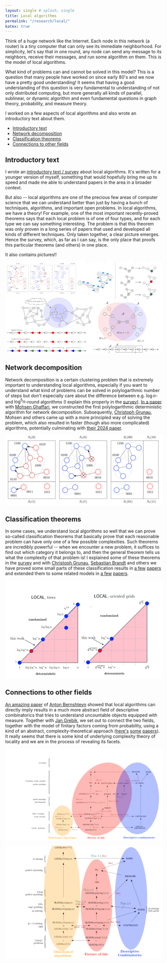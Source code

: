 ```yaml
---
layout: single # splash, single
title: Local algorithms
permalink: "/research/local/"
katex: true
---
```


Think of a huge network like the Internet. Each node in this network (a router) is a tiny computer that can only see its immediate neighborhood. For simplicity, let's say that in one round, any node can send any message to its neighbors, receive their messages, and run some algorithm on them. This is the model of local algorithms. 

What kind of problems can and cannot be solved in this model? This is a question that many people have worked on since early 80's and we now have a pretty good understanding! It seems that having a good understanding of this question is very fundamental to understanding of not only distributed computing, but more generally all kinds of parallel, sublinear, or dynamic algorithm and even fundamental questions in graph theory, probability, and measure theory. 

I worked on a few aspects of local algorithms and also wrote an introductory text about them. 

- [Introductory text](#introductory-text)
- [Network decomposition](#network-decompositions)
- [Classification theorems](#classification-theorems)
- [Connections to other fields](#connections-to-other-fields)

## Introductory text
I wrote an [introductory text / survey](https://arxiv.org/pdf/2406.19430) about local algorithms. It's written for a younger version of myself, something that would hopefully bring me up to speed and made me able to understand papers in the area in a broader context. 

But also -- local algorithms are one of the precious few areas of computer science that we can understand better than just by having a bunch of techniques, algorithms, and important open problems. In local algorithms, we have a theory! For example, one of the most important recently-proved theorems says that each local problem is of one of four types, and for each type we can say something interesting. The problem is that this theorem was only proven in a long series of papers that used and developed all kinds of different techniques. Only taken together, a clear picture emerges. Hence the survey, which, as far as I can say, is the only place that proofs this particular theorems (and others) in one place. 

It also contains pictures!!

[
![survey](/assets/images/collage.png "Bunch of images from the survey")
](https://arxiv.org/pdf/2406.19430)


## Network decomposition

Network decomposition is a certain clustering problem that is extremely important to understanding local algorithms, especially if you want to understand what kind of problems can be solved in polylogarthmic number of steps but don't especially care about the difference between e.g. $\log n$- and $\log^5 n$-round algorithms (I explain this properly in the [survey](https://arxiv.org/pdf/2406.19430)). [In a paper](https://arxiv.org/abs/1907.10937) with [Mohsen Ghaffari](https://people.csail.mit.edu/ghaffari/), we constructed the first polylogarithmic deterministic algorithm for network decomposition. Subsequently, [Christoph Grunau](https://people.inf.ethz.ch/cgrunau/), Mohsen and others came up with a more principled way of solving the problem, which also resulted in faster (though also more complicated) algorithms, potentially culminating with [their 2024 paper](https://arxiv.org/abs/2410.19516).

![Network decomposition](/assets/images/decomp.png "An image from our network decomposition paper with Mohsen")

## Classification theorems

In some cases, we understand local algorithms so well that we can prove so-called classification theorems that basically prove that each reasonable problem can have only one of a few possible complexities. Such theorems are incredibly powerful -- when we encounter a new problem, it suffices to find out which category it belongs to, and then the general theorem tells us what the complexity of that problem is! I explained some of these theorems in the [survey](https://arxiv.org/pdf/2406.19430) and with [Christoph Grunau](https://people.inf.ethz.ch/cgrunau/), [Sebastian Brandt](https://scbrandt.github.io/) and others we have proved some small parts of these classification results in [a few](https://arxiv.org/abs/2202.04724) [papers](https://arxiv.org/abs/2006.04625) and extended them to some related models in [a few](https://arxiv.org/abs/2103.16251) [papers](https://arxiv.org/abs/2202.04724).  

![Around log star](/assets/images/logstar.png "An image from a paper closing some gaps in the problem complexities around log* n")

## Connections to other fields

[An amazing paper](https://arxiv.org/abs/2004.04905) of [Anton Bernshteyn](https://bahtoh-math.github.io/) showed that local algorithms can directly imply results in a much more abstract field of descriptive combinatorics that tries to understand uncountable objects equipped with measure. Together with [Jan Grebík](https://www.math.ucla.edu/~grebikj/), we set out to connect the two fields, together with the model of finitary factors coming from probability, using a kind of an abstract, complexity-theoretical approach ([here's](https://arxiv.org/abs/2103.14112) [some](https://arxiv.org/abs/2103.08394) [papers](https://arxiv.org/abs/2106.02066)). It really seems that there is some kind of underlying complexity theory of locality and we are in the process of revealing its facets. 

![Complexity theory of locality?](/assets/images/comp1.png "Complexity theory of locality?")

![Complexity theory of locality?](/assets/images/comp2.png "Complexity theory of locality?")

